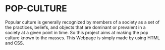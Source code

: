 # POP-CULTURE
Popular culture is generally recognized by members of a society as a set of the practices, beliefs, and objects that are dominant or prevalent in a society at a given point in time. 
So this project aims at making the pop culture known to the masses.
This Webpage is simply made by using HTML and CSS.
